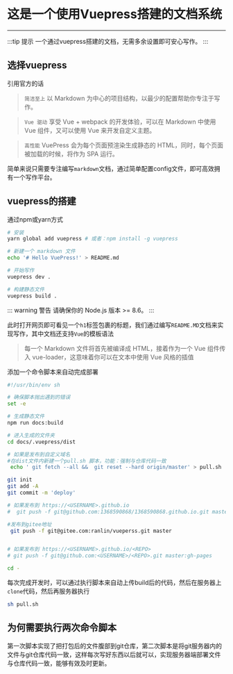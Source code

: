 # 这是一个使用Vuepress搭建的文档系统
---
:::tip 提示
一个通过vuepress搭建的文档，无需多余设置即可安心写作。
:::
## 选择vuepress
引用官方的话
> `简洁至上`
以 Markdown 为中心的项目结构，以最少的配置帮助你专注于写作。

>`Vue 驱动`
享受 Vue + webpack 的开发体验，可以在 Markdown 中使用 Vue 组件，又可以使用 Vue 来开发自定义主题。

>`高性能`
VuePress 会为每个页面预渲染生成静态的 HTML，同时，每个页面被加载的时候，将作为 SPA 运行。


简单来说只需要专注编写`markdown`文档，通过简单配置config文件，即可高效拥有一个写作平台。

## vuepress的搭建
通过npm或yarn方式
```sh
# 安装
yarn global add vuepress # 或者：npm install -g vuepress

# 新建一个 markdown 文件
echo '# Hello VuePress!' > README.md

# 开始写作
vuepress dev .

# 构建静态文件
vuepress build .
```

::: warning 警告
请确保你的 Node.js 版本 >= 8.6。
:::

此时打开网页即可看见一个`h1`标签包裹的标题，我们通过编写`README.MD`文档来实现写作，其中文档还支持`Vue`的模板语法
>每一个 Markdown 文件将首先被编译成 HTML，接着作为一个 Vue 组件传入 vue-loader，这意味着你可以在文本中使用 Vue 风格的插值

添加一个命令脚本来自动完成部署

```sh
#!/usr/bin/env sh

# 确保脚本抛出遇到的错误
set -e

# 生成静态文件
npm run docs:build

# 进入生成的文件夹
cd docs/.vuepress/dist

# 如果是发布到自定义域名
#在dist文件内新建一个pull.sh 脚本，功能：强制与仓库代码一致
 echo ' git fetch --all &&  git reset --hard origin/master' > pull.sh

git init
git add -A
git commit -m 'deploy'

# 如果发布到 https://<USERNAME>.github.io  
#  git push -f git@github.com:1368590868/1368590868.github.io.git master

#发布到gitee地址
 git push -f git@gitee.com:ranlin/vueperss.git master


# 如果发布到 https://<USERNAME>.github.io/<REPO>
# git push -f git@github.com:<USERNAME>/<REPO>.git master:gh-pages

cd -
```
每次完成开发时，可以通过执行脚本来自动上传build后的代码，然后在服务器上`clone`代码，然后再服务器执行
```sh
sh pull.sh
```
## 为何需要执行两次命令脚本
第一次脚本实现了把打包后的文件腹部到git仓库，第二次脚本是将git服务器内的文件与git仓库代码一致，这样每次写好东西以后就可以，实现服务器端部署文件与仓库代码一致，能够有效及时更新。


